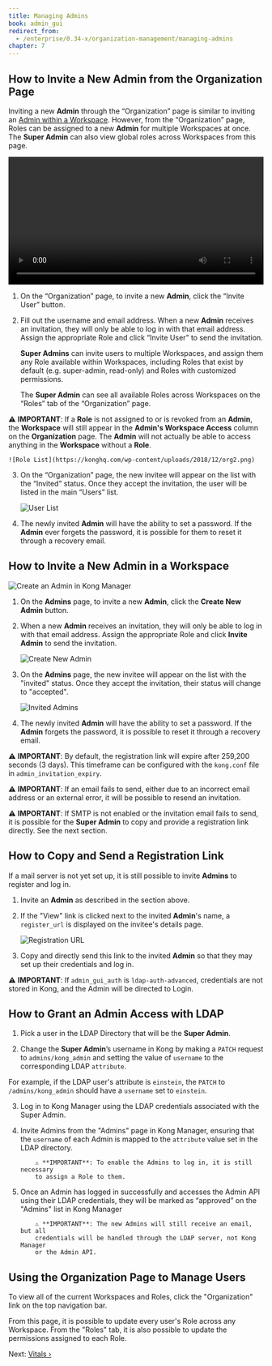 ```yaml
---
title: Managing Admins
book: admin_gui
redirect_from:
  - /enterprise/0.34-x/organization-management/managing-admins
chapter: 7
---
```


## How to Invite a New Admin from the Organization Page

Inviting a new **Admin** through the “Organization” page is similar to inviting an [Admin within a Workspace](#how-to-invite-a-new-admin-in-a-workspace). However, from the “Organization” page, Roles can be assigned to a new **Admin** for multiple Workspaces at once. The **Super Admin** can also view global roles across Workspaces from this page.

<video width="100%" autoplay loop controls>
  <source src="https://konghq.com/wp-content/uploads/2019/02/org-super-admin-ent-34.mov" type="video/mp4">
  Your browser does not support the video tag.
</video>

1. On the “Organization” page, to invite a new **Admin**, click the “Invite User” button.

2. Fill out the username and email address. When a new **Admin** receives an invitation, they will only be able to log in with that email address. Assign the appropriate Role and click “Invite User” to send the invitation.

   **Super Admins** can invite users to multiple Workspaces, and assign them any Role available within Workspaces, including Roles that exist by default (e.g. super-admin, read-only) and Roles with customized permissions.

   The **Super Admin** can see all available Roles across Workspaces on the “Roles” tab of the “Organization” page.

⚠️ **IMPORTANT**: If a **Role** is not assigned to or is revoked from an **Admin**, the **Workspace** will still appear in the **Admin's Workspace Access** column on the **Organization** page. The **Admin** will not actually be able to access anything in the **Workspace** without a **Role**.

    ![Role List](https://konghq.com/wp-content/uploads/2018/12/org2.png)

3. On the “Organization” page, the new invitee will appear on the list with the “Invited” status. Once they accept the invitation, the user will be listed in the main “Users” list.

   ![User List](https://konghq.com/wp-content/uploads/2018/12/org3-1.png)

4. The newly invited **Admin** will have the ability to set a password. If the **Admin** ever forgets the password, it is possible for them to reset it through a recovery email.

## How to Invite a New Admin in a Workspace

![Create an Admin in Kong Manager](https://konghq.com/wp-content/uploads/2018/07/admins2.png)

1. On the **Admins** page, to invite a new **Admin**, click the **Create New Admin**
   button.

2. When a new **Admin** receives an invitation, they will only be able to log in
   with that email address. Assign the appropriate Role and click **Invite Admin**
   to send the invitation.

   ![Create New Admin](https://konghq.com/wp-content/uploads/2018/11/km-name-admin.png)

3. On the **Admins** page, the new invitee will appear on the list with the
   "invited" status. Once they accept the invitation, their status will
   change to "accepted".

   ![Invited Admins](https://konghq.com/wp-content/uploads/2018/11/km-invited-admins.png)

4. The newly invited **Admin** will have the ability to set a password. If the
   **Admin** forgets the password, it is possible to reset it through a recovery email.

⚠️ **IMPORTANT**: By default, the registration link will expire after 259,200
seconds (3 days). This timeframe can be configured with the `kong.conf`
file in `admin_invitation_expiry`.

⚠️ **IMPORTANT**: If an email fails to send, either due to an incorrect email
address or an external error, it will be possible to resend an invitation.

⚠️ **IMPORTANT**: If SMTP is not enabled or the invitation email fails to send,
it is possible for the **Super Admin** to copy and provide a registration link
directly. See the next section.

## How to Copy and Send a Registration Link

If a mail server is not yet set up, it is still possible to invite **Admins** to
register and log in.

1. Invite an **Admin** as described in the section above.

2. If the "View" link is clicked next to the invited **Admin**'s name, a
   `register_url` is displayed on the invitee's details page.

   ![Registration URL](https://konghq.com/wp-content/uploads/2018/11/km-registration-url.png)

3. Copy and directly send this link to the invited **Admin** so that they may set
   up their credentials and log in.

⚠️ **IMPORTANT**: If `admin_gui_auth` is `ldap-auth-advanced`, credentials are
not stored in Kong, and the Admin will be directed to Login.

## How to Grant an Admin Access with LDAP

1. Pick a user in the LDAP Directory that will be the **Super Admin**.

2. Change the **Super Admin**’s username in Kong by making a `PATCH` request to
   `admins/kong_admin` and setting the value of `username` to the corresponding
   LDAP `attribute`.

For example, if the LDAP user's attribute is `einstein`,
the `PATCH` to `/admins/kong_admin` should have a `username` set to `einstein`.

3.  Log in to Kong Manager using the LDAP credentials associated with the Super
    Admin.

4.  Invite Admins from the "Admins" page in Kong Manager, ensuring that the
    `username` of each Admin is mapped to the `attribute` value set in the LDAP
    directory.

            ⚠️ **IMPORTANT**: To enable the Admins to log in, it is still necessary
            to assign a Role to them.

5.  Once an Admin has logged in successfully and accesses the Admin API using
    their LDAP credentials, they will be marked as “approved” on the "Admins" list
    in Kong Manager

            ⚠️ **IMPORTANT**: The new Admins will still receive an email, but all
            credentials will be handled through the LDAP server, not Kong Manager
            or the Admin API.

## Using the Organization Page to Manage Users

To view all of the current Workspaces and Roles, click the "Organization" link
on the top navigation bar.

From this page, it is possible to update every user's Role across any
Workspace. From the "Roles" tab, it is also possible to update the permissions
assigned to each Role.

Next: [Vitals &rsaquo;]({{page.book.next}})
